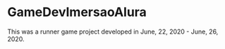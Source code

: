 # GameDevImersaoAlura
This was a runner game project developed in June, 22, 2020 - June, 26, 2020. 
